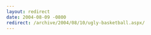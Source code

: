 ```yaml
---
layout: redirect
date: 2004-08-09 -0800
redirect: /archive/2004/08/10/ugly-basketball.aspx/
---
```

